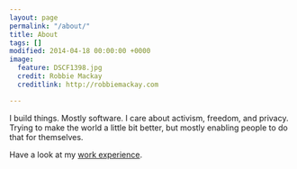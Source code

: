 ```yaml
---
layout: page
permalink: "/about/"
title: About
tags: []
modified: 2014-04-18 00:00:00 +0000
image:
  feature: DSCF1398.jpg
  credit: Robbie Mackay
  creditlink: http://robbiemackay.com

---
```

I build things. Mostly software.
I care about activism, freedom, and privacy. Trying to make the world a little bit better, but mostly enabling people to do that for themselves.

Have a look at my [work experience](/resume/).